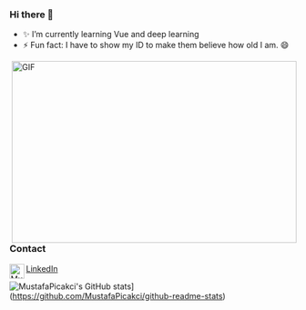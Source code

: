 ### Hi there 👋

<!--
**MustafaPicakci/MustafaPicakci** is a ✨ _special_ ✨ repository because its `README.md` (this file) appears on your GitHub profile.
-->

- ✨ I’m currently learning Vue and deep learning
- ⚡ Fun fact: I have to show my ID to make them believe how old I am. 😄


<img align="right" alt="GIF" src="https://cdn.dribbble.com/users/2344801/screenshots/4774578/alphatestersanimation2.gif?raw=true" width="500" height="320"/>

### Contact

<img align="left" alt="Mustafa's LinkdeIN" width="26px" src="https://image.flaticon.com/icons/png/512/174/174857.png"/>
<a href="https://www.linkedin.com/in/mustafa-p%C4%B1%C3%A7ak%C3%A7%C4%B1-4b4525174/" target="_blank">LinkedIn</a>



![MustafaPicakci's GitHub stats](https://github-readme-stats.vercel.app/api?username=MustafaPicakci)](https://github.com/MustafaPicakci/github-readme-stats) 


